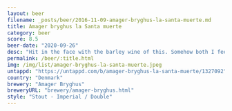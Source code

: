 ```yaml
---
layout: beer
filename: _posts/beer/2016-11-09-amager-bryghus-la-santa-muerte.md
title: Amager bryghus la Santa muerte
category: beer
score: 8.5
beer-date: "2020-09-26"
desc: "Hit in the face with the barley wine of this. Somehow both I feel like I need more and have had enough"
permalink: /beer/:title.html
img: /img/list/amager-bryghus-la-santa-muerte.jpeg
untappd: "https://untappd.com/b/amager-bryghus-la-santa-muerte/1327092"
country: "Denmark"
brewery: "Amager Bryghus"
breweryURL: "brewery/amager-bryghus.html"
style: "Stout - Imperial / Double"
---
```

